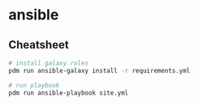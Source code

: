 # ansible

## Cheatsheet
```bash
# install galaxy roles
pdm run ansible-galaxy install -r requirements.yml

# run playbook
pdm run ansible-playbook site.yml
```
